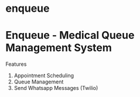 # enqueue

<h1>Enqueue - Medical Queue Management System</h1>

Features

1. Appointment Scheduling
2. Queue Management
3. Send Whatsapp Messages (Twilio)
